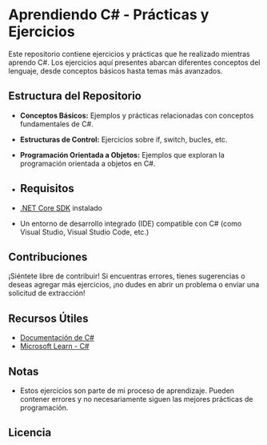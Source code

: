 
# Aprendiendo C# - Prácticas y Ejercicios

Este repositorio contiene ejercicios y prácticas que he realizado mientras aprendo C#. Los ejercicios aquí presentes abarcan diferentes conceptos del lenguaje, desde conceptos básicos hasta temas más avanzados.

## Estructura del Repositorio

- **Conceptos Básicos:** Ejemplos y prácticas relacionadas con conceptos fundamentales de C#.
- **Estructuras de Control:** Ejercicios sobre if, switch, bucles, etc.
- **Programación Orientada a Objetos:** Ejemplos que exploran la programación orientada a objetos en C#.

- ## Requisitos

- [.NET Core SDK](https://dotnet.microsoft.com/download) instalado
- Un entorno de desarrollo integrado (IDE) compatible con C# (como Visual Studio, Visual Studio Code, etc.)

## Contribuciones

¡Siéntete libre de contribuir! Si encuentras errores, tienes sugerencias o deseas agregar más ejercicios, ¡no dudes en abrir un problema o enviar una solicitud de extracción!

## Recursos Útiles

- [Documentación de C#](https://docs.microsoft.com/en-us/dotnet/csharp/)
- [Microsoft Learn - C#](https://learn.microsoft.com/en-us/dotnet/csharp/)

## Notas

- Estos ejercicios son parte de mi proceso de aprendizaje. Pueden contener errores y no necesariamente siguen las mejores prácticas de programación.

## Licencia

